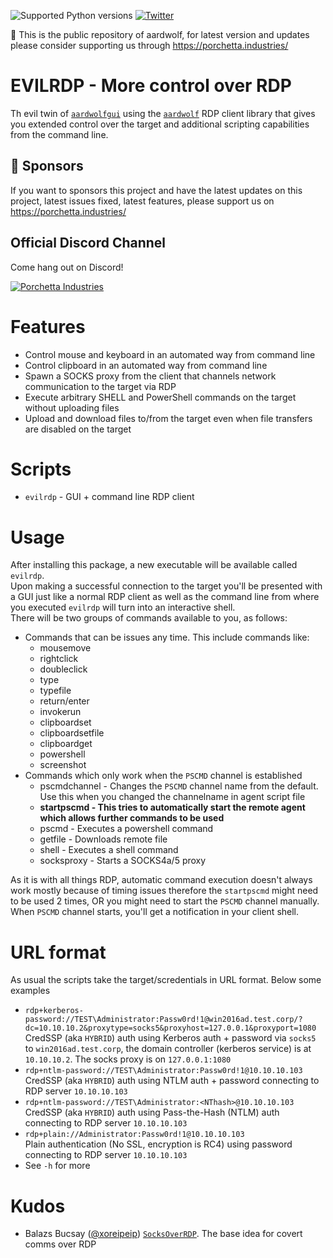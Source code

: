 ![Supported Python versions](https://img.shields.io/badge/python-3.7+-blue.svg) [![Twitter](https://img.shields.io/twitter/follow/skelsec?label=skelsec&style=social)](https://twitter.com/intent/follow?screen_name=skelsec)

:triangular_flag_on_post: This is the public repository of aardwolf, for latest version and updates please consider supporting us through https://porchetta.industries/

# EVILRDP - More control over RDP
Th evil twin of [`aardwolfgui`](https://github.com/skelsec/aardwolfgui) using the [`aardwolf`](https://github.com/skelsec/aardwolf) RDP client library that gives you extended control over the target and additional scripting capabilities from the command line.

## :triangular_flag_on_post: Sponsors

If you want to sponsors this project and have the latest updates on this project, latest issues fixed, latest features, please support us on https://porchetta.industries/

## Official Discord Channel

Come hang out on Discord!

[![Porchetta Industries](https://discordapp.com/api/guilds/736724457258745996/widget.png?style=banner3)](https://discord.gg/ycGXUxy)

# Features
 - Control mouse and keyboard in an automated way from command line
 - Control clipboard in an automated way from command line
 - Spawn a SOCKS proxy from the client that channels network communication to the target via RDP  
 - Execute arbitrary SHELL and PowerShell commands on the target without uploading files
 - Upload and download files to/from the target even when file transfers are disabled on the target

# Scripts
 - `evilrdp` - GUI + command line RDP client 

# Usage
After installing this package, a new executable will be available called `evilrdp`.  
Upon making a successful connection to the target you'll be presented with a GUI just like a normal RDP client as well as the command line from where you executed `evilrdp` will turn into an interactive shell.  
There will be two groups of commands available to you, as follows:  
- Commands that can be issues any time. This include commands like:
  - mousemove
  - rightclick
  - doubleclick
  - type
  - typefile
  - return/enter
  - invokerun
  - clipboardset
  - clipboardsetfile
  - clipboardget
  - powershell
  - screenshot
- Commands which only work when the `PSCMD` channel is established
  - pscmdchannel - Changes the `PSCMD` channel name from the default. Use this when you changed the channelname in agent script file
  - **startpscmd - This tries to automatically start the remote agent which allows further commands to be used**
  - pscmd - Executes a powershell command
  - getfile - Downloads remote file
  - shell - Executes a shell command
  - socksproxy - Starts a SOCKS4a/5 proxy

As it is with all things RDP, automatic command execution doesn't always work mostly because of timing issues therefore the `startpscmd` might need to be used 2 times, OR you might need to start the `PSCMD` channel manually.  
When `PSCMD` channel starts, you'll get a notification in your client shell.

# URL format
As usual the scripts take the target/scredentials in URL format. Below some examples
 - `rdp+kerberos-password://TEST\Administrator:Passw0rd!1@win2016ad.test.corp/?dc=10.10.10.2&proxytype=socks5&proxyhost=127.0.0.1&proxyport=1080`  
 CredSSP (aka `HYBRID`) auth using Kerberos auth + password via `socks5` to `win2016ad.test.corp`, the domain controller (kerberos service) is at `10.10.10.2`. The socks proxy is on `127.0.0.1:1080`
 - `rdp+ntlm-password://TEST\Administrator:Passw0rd!1@10.10.10.103`  
 CredSSP (aka `HYBRID`) auth using NTLM auth + password connecting to RDP server `10.10.10.103`
 - `rdp+ntlm-password://TEST\Administrator:<NThash>@10.10.10.103`  
 CredSSP (aka `HYBRID`) auth using Pass-the-Hash (NTLM) auth connecting to RDP server `10.10.10.103`
 - `rdp+plain://Administrator:Passw0rd!1@10.10.10.103`  
 Plain authentication (No SSL, encryption is RC4) using password connecting to RDP server `10.10.10.103`
 - See `-h` for more

# Kudos
 - Balazs Bucsay ([@xoreipeip](https://twitter.com/xoreipeip)) [`SocksOverRDP`](https://github.com/nccgroup/SocksOverRDP). The base idea for covert comms over RDP

